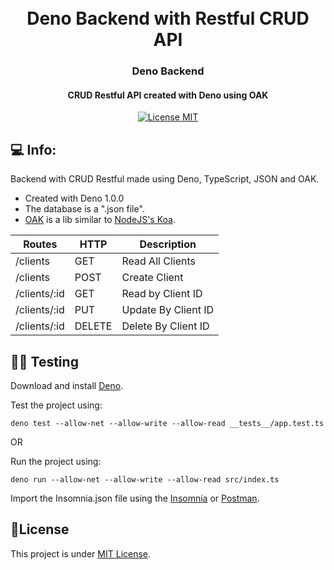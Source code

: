 <h1 align="center">
  <br>
  Deno Backend with Restful CRUD API
  <br>
</h1>

<h3 align="center">Deno Backend</h4>

<h4 align="center">CRUD Restful API created with Deno using OAK</h4>
<p align="center">
  <a href="https://opensource.org/licenses/MIT">
    <img src="https://img.shields.io/badge/License-MIT-blue.svg" alt="License MIT">
  </a>
</p>

## 💻 Info:

Backend with CRUD Restful made using Deno, TypeScript, JSON and OAK.

- Created with Deno 1.0.0
- The database is a ".json file".
- [OAK](https://github.com/oakserver/oak) is a lib similar to [NodeJS's Koa](https://github.com/koajs/koa).

| Routes       | HTTP   | Description         |
| ------------ | ------ | ------------------- |
| /clients     | GET    | Read All Clients    |
| /clients     | POST   | Create Client       |
| /clients/:id | GET    | Read by Client ID   |
| /clients/:id | PUT    | Update By Client ID |
| /clients/:id | DELETE | Delete By Client ID |

## 👨‍🏫 Testing

Download and install [Deno](https://deno.land/).

Test the project using:

```
deno test --allow-net --allow-write --allow-read __tests__/app.test.ts
```

OR

Run the project using:

```
deno run --allow-net --allow-write --allow-read src/index.ts
```

Import the Insomnia.json file using the [Insomnia](https://insomnia.rest/download/) or [Postman](https://www.postman.com/).

## 📝License

This project is under [MIT License](LICENSE).
